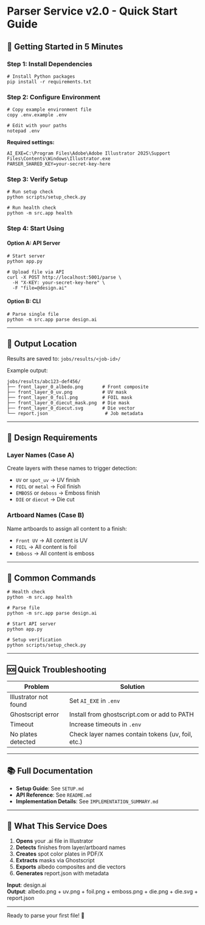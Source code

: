 # Parser Service v2.0 - Quick Start Guide

## 🚀 Getting Started in 5 Minutes

### Step 1: Install Dependencies

```batch
# Install Python packages
pip install -r requirements.txt
```

### Step 2: Configure Environment

```batch
# Copy example environment file
copy .env.example .env

# Edit with your paths
notepad .env
```

**Required settings:**
```env
AI_EXE=C:\Program Files\Adobe\Adobe Illustrator 2025\Support Files\Contents\Windows\Illustrator.exe
PARSER_SHARED_KEY=your-secret-key-here
```

### Step 3: Verify Setup

```batch
# Run setup check
python scripts/setup_check.py

# Run health check
python -m src.app health
```

### Step 4: Start Using

#### Option A: API Server
```batch
# Start server
python app.py

# Upload file via API
curl -X POST http://localhost:5001/parse \
  -H "X-KEY: your-secret-key-here" \
  -F "file=@design.ai"
```

#### Option B: CLI
```batch
# Parse single file
python -m src.app parse design.ai
```

---

## 📁 Output Location

Results are saved to: `jobs/results/<job-id>/`

Example output:
```
jobs/results/abc123-def456/
├── front_layer_0_albedo.png       # Front composite
├── front_layer_0_uv.png           # UV mask
├── front_layer_0_foil.png         # FOIL mask
├── front_layer_0_diecut_mask.png  # Die mask
├── front_layer_0_diecut.svg       # Die vector
└── report.json                     # Job metadata
```

---

## 🎨 Design Requirements

### Layer Names (Case A)
Create layers with these names to trigger detection:
- `UV` or `spot_uv` → UV finish
- `FOIL` or `metal` → Foil finish
- `EMBOSS` or `deboss` → Emboss finish
- `DIE` or `diecut` → Die cut

### Artboard Names (Case B)
Name artboards to assign all content to a finish:
- `Front UV` → All content is UV
- `FOIL` → All content is foil
- `Emboss` → All content is emboss

---

## 🔧 Common Commands

```batch
# Health check
python -m src.app health

# Parse file
python -m src.app parse design.ai

# Start API server
python app.py

# Setup verification
python scripts/setup_check.py
```

---

## 🆘 Quick Troubleshooting

| Problem | Solution |
|---------|----------|
| Illustrator not found | Set `AI_EXE` in `.env` |
| Ghostscript error | Install from ghostscript.com or add to PATH |
| Timeout | Increase timeouts in `.env` |
| No plates detected | Check layer names contain tokens (uv, foil, etc.) |

---

## 📚 Full Documentation

- **Setup Guide**: See `SETUP.md`
- **API Reference**: See `README.md`
- **Implementation Details**: See `IMPLEMENTATION_SUMMARY.md`

---

## 🎯 What This Service Does

1. **Opens** your .ai file in Illustrator
2. **Detects** finishes from layer/artboard names
3. **Creates** spot color plates in PDF/X
4. **Extracts** masks via Ghostscript
5. **Exports** albedo composites and die vectors
6. **Generates** report.json with metadata

**Input**: design.ai  
**Output**: albedo.png + uv.png + foil.png + emboss.png + die.png + die.svg + report.json

---

Ready to parse your first file! 🎉

